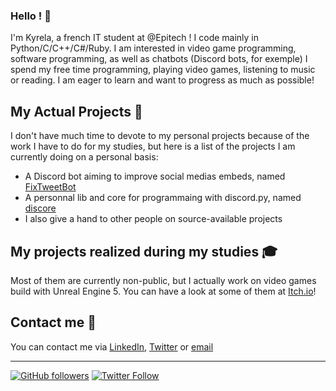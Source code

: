 ### **Hello ! 👋**

I'm Kyrela, a french IT student at @Epitech !
I code mainly in Python/C/C++/C#/Ruby.
I am interested in video game programming, software programming, as well as chatbots (Discord bots, for exemple)
I spend my free time programming, playing video games, listening to music or reading.
I am eager to learn and want to progress as much as possible!


## My Actual Projects 💾

I don't have much time to devote to my personal projects because of the work I have to do for my studies, but here is a list of the projects I am currently doing on a personal basis:
- A Discord bot aiming to improve social medias embeds, named [FixTweetBot](https://github.com/Kyrela/FixTweetBot)
- A personnal lib and core for programmaing with discord.py, named [discore](https://github.com/Kyrela/discore)
- I also give a hand to other people on source-available projects


## My projects realized during my studies 🎓

Most of them are currently non-public, but I actually work on video games build with Unreal Engine 5. You can have a look at some of them at [Itch.io](https://kyrela.itch.io/)!


## Contact me 📨

You can contact me via [LinkedIn](https://www.linkedin.com/in/mathis-vinay/), [Twitter](https://twitter.com/Kyre1a) or [email](mailto:mathis.vinay@epitech.eu?subject=%5BGitHub%20contact%5D&body=%0D%0A%0D%0A%0D%0A%5BEnvoy%C3%A9%20depuis%20la%20page%20GitHub%20de%20Kyrela%5D)

---

[![GitHub followers](https://img.shields.io/github/followers/Kyrela?label=Followers&style=social)](https://github.com/Kyrela?tab=followers)
[![Twitter Follow](https://img.shields.io/twitter/follow/Kyre1a?style=social)](https://twitter.com/Kyre1a)
